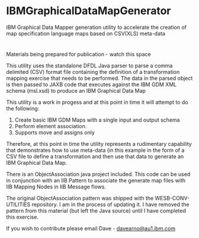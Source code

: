 # IBMGraphicalDataMapGenerator
IBM Graphical Data Mapper generation utility to accelerate the creation of map specification language maps based on CSV(XLS) meta-data
#
Materials being prepared for publication - watch this space

This utility uses the standalone DFDL Java parser to parse a comma delimited (CSV) format file containing the definition of a transformation mapping exercise that needs to be performed. The data in the parsed object is then passed to JAXB code that executes against the IBM GDM XML schema (msl.xsd) to produce an IBM Graphical Data Map 

This utility is a work in progess and at this point in time it will attempt to do the following:
1) Create basic IBM GDM Maps with a single input and output schema
2) Perform element association.
3) Supports move and assigns only

Therefore, at this point in time the utility represents a rudimentary capability that demonstrates how to use meta-data (in this example in the form of a CSV file to define a transformation and then use that data to generate an IBM Graphical Data Map.

There is an ObjectAssociation java project included. This code can be used in conjunction with an IIB Pattern to associate the generate map files with IIB Mapping Nodes in IIB Message flows.

The original ObjectAssociation pattern was shipped with the WESB-CONV-UTILITIES repository. I am in the process of updating it. I have removed the pattern from this material (but left the Java source) until I have completed this exercise.


If you wish to contribute please email Dave - davearno@au1.ibm.com
